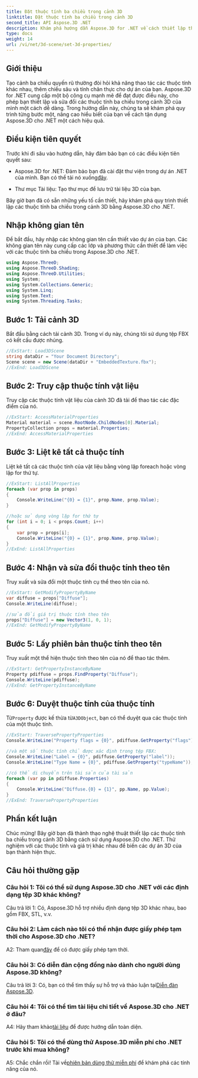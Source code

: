 ```yaml
---
title: Đặt thuộc tính ba chiều trong cảnh 3D
linktitle: Đặt thuộc tính ba chiều trong cảnh 3D
second_title: API Aspose.3D .NET
description: Khám phá hướng dẫn Aspose.3D for .NET về cách thiết lập thuộc tính 3D. Tìm hiểu từng bước với các ví dụ về mã. Nâng cao kỹ năng xử lý cảnh 3D của bạn.
type: docs
weight: 14
url: /vi/net/3d-scene/set-3d-properties/
---
```

## Giới thiệu

Tạo cảnh ba chiều quyến rũ thường đòi hỏi khả năng thao tác các thuộc tính khác nhau, thêm chiều sâu và tính chân thực cho dự án của bạn. Aspose.3D for .NET cung cấp một bộ công cụ mạnh mẽ để đạt được điều này, cho phép bạn thiết lập và sửa đổi các thuộc tính ba chiều trong cảnh 3D của mình một cách dễ dàng. Trong hướng dẫn này, chúng ta sẽ khám phá quy trình từng bước một, nâng cao hiểu biết của bạn về cách tận dụng Aspose.3D cho .NET một cách hiệu quả.

## Điều kiện tiên quyết

Trước khi đi sâu vào hướng dẫn, hãy đảm bảo bạn có các điều kiện tiên quyết sau:

-  Aspose.3D for .NET: Đảm bảo bạn đã cài đặt thư viện trong dự án .NET của mình. Bạn có thể tải nó xuống[đây](https://releases.aspose.com/3d/net/).

- Thư mục Tài liệu: Tạo thư mục để lưu trữ tài liệu 3D của bạn.

Bây giờ bạn đã có sẵn những yếu tố cần thiết, hãy khám phá quy trình thiết lập các thuộc tính ba chiều trong cảnh 3D bằng Aspose.3D cho .NET.

## Nhập không gian tên

Để bắt đầu, hãy nhập các không gian tên cần thiết vào dự án của bạn. Các không gian tên này cung cấp các lớp và phương thức cần thiết để làm việc với các thuộc tính ba chiều trong Aspose.3D cho .NET.

```csharp
using Aspose.ThreeD;
using Aspose.ThreeD.Shading;
using Aspose.ThreeD.Utilities;
using System;
using System.Collections.Generic;
using System.Linq;
using System.Text;
using System.Threading.Tasks;
```

## Bước 1: Tải cảnh 3D

Bắt đầu bằng cách tải cảnh 3D. Trong ví dụ này, chúng tôi sử dụng tệp FBX có kết cấu được nhúng.

```csharp
//ExStart: Load3DScene
string dataDir = "Your Document Directory";
Scene scene = new Scene(dataDir + "EmbeddedTexture.fbx");
//ExEnd: Load3DScene
```

## Bước 2: Truy cập thuộc tính vật liệu

Truy cập các thuộc tính vật liệu của cảnh 3D đã tải để thao tác các đặc điểm của nó.

```csharp
//ExStart: AccessMaterialProperties
Material material = scene.RootNode.ChildNodes[0].Material;
PropertyCollection props = material.Properties;
//ExEnd: AccessMaterialProperties
```

## Bước 3: Liệt kê tất cả thuộc tính

Liệt kê tất cả các thuộc tính của vật liệu bằng vòng lặp foreach hoặc vòng lặp for thứ tự.

```csharp
//ExStart: ListAllProperties
foreach (var prop in props)
{
    Console.WriteLine("{0} = {1}", prop.Name, prop.Value);
}

//hoặc sử dụng vòng lặp for thứ tự
for (int i = 0; i < props.Count; i++)
{
    var prop = props[i];
    Console.WriteLine("{0} = {1}", prop.Name, prop.Value);
}
//ExEnd: ListAllProperties
```

## Bước 4: Nhận và sửa đổi thuộc tính theo tên

Truy xuất và sửa đổi một thuộc tính cụ thể theo tên của nó.

```csharp
//ExStart: GetModifyPropertyByName
var diffuse = props["Diffuse"];
Console.WriteLine(diffuse);

//sửa đổi giá trị thuộc tính theo tên
props["Diffuse"] = new Vector3(1, 0, 1);
//ExEnd: GetModifyPropertyByName
```

## Bước 5: Lấy phiên bản thuộc tính theo tên

Truy xuất một thể hiện thuộc tính theo tên của nó để thao tác thêm.

```csharp
//ExStart: GetPropertyInstanceByName
Property pdiffuse = props.FindProperty("Diffuse");
Console.WriteLine(pdiffuse);
//ExEnd: GetPropertyInstanceByName
```

## Bước 6: Duyệt thuộc tính của thuộc tính

 Từ`Property` được kế thừa từ`A3DObject`, bạn có thể duyệt qua các thuộc tính của một thuộc tính.

```csharp
//ExStart: TraversePropertyProperties
Console.WriteLine("Property flags = {0}", pdiffuse.GetProperty("flags"));

//và một số thuộc tính chỉ được xác định trong tệp FBX:
Console.WriteLine("Label = {0}", pdiffuse.GetProperty("label"));
Console.WriteLine("Type Name = {0}", pdiffuse.GetProperty("typeName"));

//có thể di chuyển trên tài sản của tài sản
foreach (var pp in pdiffuse.Properties)
{
    Console.WriteLine("Diffuse.{0} = {1}", pp.Name, pp.Value);
}
//ExEnd: TraversePropertyProperties
```

## Phần kết luận

Chúc mừng! Bây giờ bạn đã thành thạo nghệ thuật thiết lập các thuộc tính ba chiều trong cảnh 3D bằng cách sử dụng Aspose.3D cho .NET. Thử nghiệm với các thuộc tính và giá trị khác nhau để biến các dự án 3D của bạn thành hiện thực.

## Câu hỏi thường gặp

### Câu hỏi 1: Tôi có thể sử dụng Aspose.3D cho .NET với các định dạng tệp 3D khác không?

Câu trả lời 1: Có, Aspose.3D hỗ trợ nhiều định dạng tệp 3D khác nhau, bao gồm FBX, STL, v.v.

### Câu hỏi 2: Làm cách nào tôi có thể nhận được giấy phép tạm thời cho Aspose.3D cho .NET?

 A2: Tham quan[đây](https://purchase.aspose.com/temporary-license/) để có được giấy phép tạm thời.

### Câu hỏi 3: Có diễn đàn cộng đồng nào dành cho người dùng Aspose.3D không?

 Câu trả lời 3: Có, bạn có thể tìm thấy sự hỗ trợ và thảo luận tại[Diễn đàn Aspose.3D](https://forum.aspose.com/c/3d/18).

### Câu hỏi 4: Tôi có thể tìm tài liệu chi tiết về Aspose.3D cho .NET ở đâu?

 A4: Hãy tham khảo[tài liệu](https://reference.aspose.com/3d/net/) để được hướng dẫn toàn diện.

### Câu hỏi 5: Tôi có thể dùng thử Aspose.3D miễn phí cho .NET trước khi mua không?

 A5: Chắc chắn rồi! Tải về[phiên bản dùng thử miễn phí](https://releases.aspose.com/) để khám phá các tính năng của nó.
